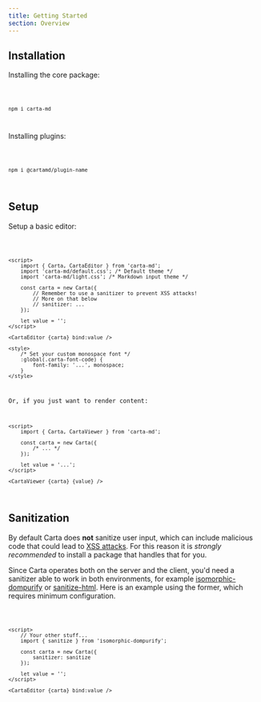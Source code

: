 ```yaml
---
title: Getting Started
section: Overview
---
```


<script>
  import Code from '$lib/components/code/Code.svelte';
</script>

## Installation

Installing the core package:

<Code>

```
npm i carta-md
```

</Code>

Installing plugins:

<Code>

```
npm i @cartamd/plugin-name
```

</Code>

## Setup

Setup a basic editor:

<Code>

```svelte
<script>
	import { Carta, CartaEditor } from 'carta-md';
	import 'carta-md/default.css'; /* Default theme */
	import 'carta-md/light.css'; /* Markdown input theme */

	const carta = new Carta({
		// Remember to use a sanitizer to prevent XSS attacks!
		// More on that below
		// sanitizer: ...
	});

	let value = '';
</script>

<CartaEditor {carta} bind:value />

<style>
	/* Set your custom monospace font */
	:global(.carta-font-code) {
		font-family: '...', monospace;
	}
</style>
```

Or, if you just want to render content:

```svelte
<script>
	import { Carta, CartaViewer } from 'carta-md';

	const carta = new Carta({
		/* ... */
	});

	let value = '...';
</script>

<CartaViewer {carta} {value} />
```

</Code>

## Sanitization

By default Carta does **not** sanitize user input, which can include malicious code that could lead to [XSS attacks](https://en.wikipedia.org/wiki/Cross-site_scripting). For this reason it is _strongly recommended_ to install a package that handles that for you.

Since Carta operates both on the server and the client, you'd need a sanitizer able to work in both environments, for example [isomorphic-dompurify](https://www.npmjs.com/package/isomorphic-dompurify) or [sanitize-html](https://www.npmjs.com/package/sanitize-html). Here is an example using the former, which requires minimum configuration.

<Code>

```svelte
<script>
	// Your other stuff...
	import { sanitize } from 'isomorphic-dompurify';

	const carta = new Carta({
		sanitizer: sanitize
	});

	let value = '';
</script>

<CartaEditor {carta} bind:value />
```

</Code>
